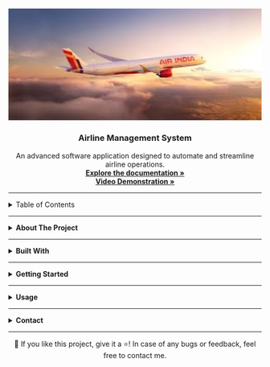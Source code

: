 <!-- Improved compatibility of back to top link -->
<a id="readme-top"></a>

<!-- PROJECT LOGO -->
<br />
<div align="center">
  <img src="/coverimage.jpeg" alt="Airline Management System Logo" width="600">
  <h3 align="center">Airline Management System</h3>
  <p align="center">
    An advanced software application designed to automate and streamline airline operations.
    <br />
    <a href="https://drive.google.com/file/d/1qYvdLZSJQP73nDsnra9D96X2YBksIoWI/view?usp=sharing" target="_blank"><strong>Explore the documentation »</strong></a>
    <br />
    <a href="https://drive.google.com/file/d/1tP3LpOuq9oVjJ5IHTt3EekR550bA1q01/view?usp=sharing" target="_blank"><strong>Video Demonstration »</strong></a>
    <br />
  </p>
</div>

---

<!-- TABLE OF CONTENTS -->
<details>
  <summary>Table of Contents</summary>
  <ol>
    <li><a href="#about-the-project">About The Project</a></li>
    <li><a href="#built-with">Built With</a></li>
    <li>
      <a href="#getting-started">Getting Started</a>
    </li>
    <li><a href="#usage">Usage</a></li>
    <li><a href="#contact">Contact</a></li>
  </ol>
</details>

---

<!-- ABOUT THE PROJECT -->
<a id="about-the-project"></a>
<details>
  <summary><strong>About The Project</strong></summary>
  <p>
    The <strong>Airline Management System</strong> simplifies and automates airline operations by providing a comprehensive solution for managing:
    <ul>
      <li><strong>Passenger Information</strong>: Adding, updating, and deleting passenger records.</li>
      <li><strong>Flight Scheduling</strong>: Managing flight schedules and details.</li>
      <li><strong>Reservation System</strong>: Booking, modifying, and canceling tickets.</li>
      <li><strong>Employee Management</strong>: Monitoring employee roles and schedules.</li>
      <li><strong>Data Analytics</strong>: Generating operational and revenue insights.</li>
    </ul>
    This project is built to ensure reliability, scalability, and ease of use for administrators and users alike.
  </p>
</details>

---

<!-- BUILT WITH -->
<a id="built-with"></a>
<details>
  <summary><strong>Built With</strong></summary>
  <ul>
    <li><strong>Java Core</strong>: Backend logic.</li>
    <li><strong>Java Swing</strong>: User Interface.</li>
    <li><strong>MySQL</strong>: Database management.</li>
    <li><strong>NetBeans IDE</strong>: Development environment.</li>
  </ul>
</details>

---

<!-- GETTING STARTED -->
<a id="getting-started"></a>
<details>
  <summary><strong>Getting Started</strong></summary>
  <p>Follow the steps below to set up and run the Airline Management System on your local machine.</p>

  <details>
    <summary><strong>Prerequisites</strong></summary>
    <ul>
      <li><strong>Java Development Kit (JDK)</strong>: Version 8 or higher.</li>
      <li><strong>NetBeans IDE</strong>: For building and running the project.</li>
      <li><strong>MySQL</strong>: For database management.</li>
      <li><strong>MySQL Connector for Java</strong>: JDBC driver to connect Java with MySQL.</li>
    </ul>
  </details>

  <details>
    <summary><strong>Installation</strong></summary>
    <ol>
      <li>Clone the Repository:
      <pre><code class="bash">git clone https://github.com/yourusername/airline-management-system.git
cd airline-management-system</code></pre></li>
      <li>Set Up MySQL Database:
        <ul>
          <li>Open MySQL Workbench or another database tool.</li>
          <li>Create a new database.</li>
          <li>Import the provided SQL file (`airline_management.sql`) to initialize the schema and data.</li>
        </ul>
      </li>
      <li>Configure Database Connection:
      <pre><code class="java">String url = "jdbc:mysql://localhost:3306/your_database_name";
String user = "your_username";
String password = "your_password";</code></pre></li>
      <li>Run the Project:
        <ul>
          <li>Open the project in NetBeans.</li>
          <li>Build and run the application.</li>
        </ul>
      </li>
    </ol>
  </details>
</details>

---

<!-- USAGE -->
<a id="usage"></a>
<details>
  <summary><strong>Usage</strong></summary>
  <ol>
    <li><strong>Login</strong>: Authenticate using admin credentials.</li>
    <li><strong>Passenger Management</strong>: Add, update, or delete passenger details.</li>
    <li><strong>Flight Scheduling</strong>: Create and manage flight details.</li>
    <li><strong>Reservation System</strong>: Book, modify, or cancel tickets.</li>
    <li><strong>Employee Management</strong>: Manage staff details and shifts.</li>
    <li><strong>Reports</strong>: Generate operational and revenue reports.</li>
  </ol>
</details>

---

<!-- CONTACT -->
<a id="contact"></a>
<details>
  <summary><strong>Contact</strong></summary>
  <p>
    <strong>Developer</strong>: Madhav<br>
    📧 <strong>Email</strong>: <a href="mailto:madhav.c9@hotmail.com">madhav.c9@hotmail.com</a><br>
    🔗 <strong>GitHub</strong>: <a href="https://github.com/madhavc9">https://github.com/madhavc9</a><br>
    🔗 <strong>LinkedIn</strong>: <a href="https://www.linkedin.com/in/madhav-choudhary-015124216/">https://linkedin.com/in/madhav-choudhary</a><br>
  </p>
</details>

---

<!-- FOOTER -->
<div align="center">
  💙 If you like this project, give it a ⭐! In case of any bugs or feedback, feel free to contact me.
</div>
